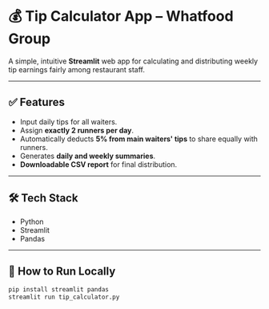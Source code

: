 # 💰 Tip Calculator App – Whatfood Group

A simple, intuitive **Streamlit** web app for calculating and distributing weekly tip earnings fairly among restaurant staff.

---

## ✅ Features
- Input daily tips for all waiters.
- Assign **exactly 2 runners per day**.
- Automatically deducts **5% from main waiters' tips** to share equally with runners.
- Generates **daily and weekly summaries**.
- **Downloadable CSV report** for final distribution.

---

## 🛠 Tech Stack
- Python
- Streamlit
- Pandas

---

## 🚀 How to Run Locally

```bash
pip install streamlit pandas
streamlit run tip_calculator.py
